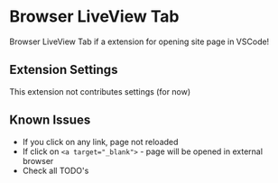 # Browser LiveView Tab

Browser LiveView Tab if a extension for opening site page in VSCode!

## Extension Settings

This extension not contributes settings (for now)

## Known Issues

* If you click on any link, page not reloaded
* If click on `<a target="_blank">` - page will be opened in external browser
* Check all TODO's
